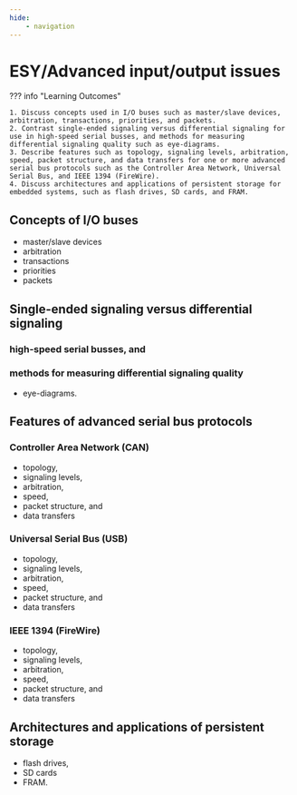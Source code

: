 ```yaml
---
hide:
    - navigation
---
```

# ESY/Advanced input/output issues

??? info "Learning Outcomes"

    1. Discuss concepts used in I/O buses such as master/slave devices, arbitration, transactions, priorities, and packets.
    2. Contrast single-ended signaling versus differential signaling for use in high-speed serial busses, and methods for measuring differential signaling quality such as eye-diagrams.
    3. Describe features such as topology, signaling levels, arbitration, speed, packet structure, and data transfers for one or more advanced serial bus protocols such as the Controller Area Network, Universal Serial Bus, and IEEE 1394 (FireWire).
    4. Discuss architectures and applications of persistent storage for embedded systems, such as flash drives, SD cards, and FRAM.

## Concepts of I/O buses 

- master/slave devices 
- arbitration
- transactions
- priorities
- packets

## Single-ended signaling versus differential signaling 

### high-speed serial busses, and 

### methods for measuring differential signaling quality 

- eye-diagrams.

## Features of advanced serial bus protocols

### Controller Area Network (CAN) 

- topology, 
- signaling levels, 
- arbitration, 
- speed, 
- packet structure, and 
- data transfers 
  
### Universal Serial Bus (USB)

- topology, 
- signaling levels, 
- arbitration, 
- speed, 
- packet structure, and 
- data transfers 

### IEEE 1394 (FireWire)

- topology, 
- signaling levels, 
- arbitration, 
- speed, 
- packet structure, and 
- data transfers 

## Architectures and applications of persistent storage

- flash drives, 
- SD cards
- FRAM.